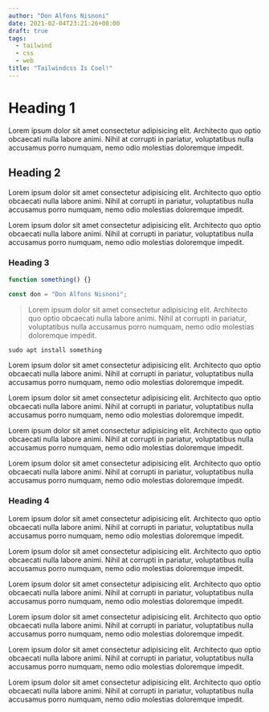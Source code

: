 ```yaml
---
author: "Don Alfons Nisnoni"
date: 2021-02-04T23:21:26+08:00
draft: true
tags:
  - tailwind
  - css
  - web
title: "Tailwindcss Is Cool!"
---
```


# Heading 1

Lorem ipsum dolor sit amet consectetur adipisicing elit.
Architecto quo optio obcaecati nulla labore animi. Nihil at corrupti in pariatur,
voluptatibus nulla accusamus porro numquam, nemo odio molestias doloremque impedit.

## Heading 2

Lorem ipsum dolor sit amet consectetur adipisicing elit.
Architecto quo optio obcaecati nulla labore animi. Nihil at corrupti in pariatur,
voluptatibus nulla accusamus porro numquam, nemo odio molestias doloremque impedit.

Lorem ipsum dolor sit amet consectetur adipisicing elit.
Architecto quo optio obcaecati nulla labore animi. Nihil at corrupti in pariatur,
voluptatibus nulla accusamus porro numquam, nemo odio molestias doloremque impedit.

### Heading 3

```js
function something() {}

const don = "Don Alfons Nisnoni";
```

> Lorem ipsum dolor sit amet consectetur adipisicing elit.
> Architecto quo optio obcaecati nulla labore animi. Nihil at corrupti in pariatur,
> voluptatibus nulla accusamus porro numquam, nemo odio molestias doloremque impedit.

`sudo apt install something`

Lorem ipsum dolor sit amet consectetur adipisicing elit.
Architecto quo optio obcaecati nulla labore animi. Nihil at corrupti in pariatur,
voluptatibus nulla accusamus porro numquam, nemo odio molestias doloremque impedit.

Lorem ipsum dolor sit amet consectetur adipisicing elit.
Architecto quo optio obcaecati nulla labore animi. Nihil at corrupti in pariatur,
voluptatibus nulla accusamus porro numquam, nemo odio molestias doloremque impedit.

Lorem ipsum dolor sit amet consectetur adipisicing elit.
Architecto quo optio obcaecati nulla labore animi. Nihil at corrupti in pariatur,
voluptatibus nulla accusamus porro numquam, nemo odio molestias doloremque impedit.

Lorem ipsum dolor sit amet consectetur adipisicing elit.
Architecto quo optio obcaecati nulla labore animi. Nihil at corrupti in pariatur,
voluptatibus nulla accusamus porro numquam, nemo odio molestias doloremque impedit.

### Heading 4

Lorem ipsum dolor sit amet consectetur adipisicing elit.
Architecto quo optio obcaecati nulla labore animi. Nihil at corrupti in pariatur,
voluptatibus nulla accusamus porro numquam, nemo odio molestias doloremque impedit.

Lorem ipsum dolor sit amet consectetur adipisicing elit.
Architecto quo optio obcaecati nulla labore animi. Nihil at corrupti in pariatur,
voluptatibus nulla accusamus porro numquam, nemo odio molestias doloremque impedit.

Lorem ipsum dolor sit amet consectetur adipisicing elit.
Architecto quo optio obcaecati nulla labore animi. Nihil at corrupti in pariatur,
voluptatibus nulla accusamus porro numquam, nemo odio molestias doloremque impedit.

Lorem ipsum dolor sit amet consectetur adipisicing elit.
Architecto quo optio obcaecati nulla labore animi. Nihil at corrupti in pariatur,
voluptatibus nulla accusamus porro numquam, nemo odio molestias doloremque impedit.

Lorem ipsum dolor sit amet consectetur adipisicing elit.
Architecto quo optio obcaecati nulla labore animi. Nihil at corrupti in pariatur,
voluptatibus nulla accusamus porro numquam, nemo odio molestias doloremque impedit.

Lorem ipsum dolor sit amet consectetur adipisicing elit.
Architecto quo optio obcaecati nulla labore animi. Nihil at corrupti in pariatur,
voluptatibus nulla accusamus porro numquam, nemo odio molestias doloremque impedit.
